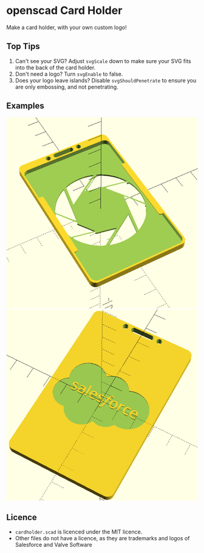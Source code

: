 # openscad Card Holder

Make a card holder, with your own custom logo!

## Top Tips

1. Can't see your SVG? Adjust `svgScale` down to make sure your SVG fits into the back of the card holder.
2. Don't need a logo? Turn `svgEnable` to false.
3. Does your logo leave islands? Disable `svgShouldPenetrate` to ensure you are only embossing, and not penetrating.

## Examples

![Aperture Science card holder](./.github/openscad_IWorOaRKLa.png)
![Salesforce card holder](./.github/openscad_C1mrztdP2k.png)

## Licence

- `cardholder.scad` is licenced under the MIT licence.
- Other files do not have a licence, as they are trademarks and logos of Salesforce and Valve Software
